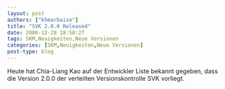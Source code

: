 ```yaml
---
layout: post
authors: ["khmarbaise"]
title: "SVK 2.0.0 Released"
date: 2006-12-28 18:50:27
tags: SKM,Neuigkeiten,Neue Versionen
categories: [SKM,Neuigkeiten,Neue Versionen]
post-type: blog
---
```

Heute hat Chia-Liang Kao auf der Entwickler Liste bekannt gegeben, dass die Version 2.0.0 der verteilten Versionskontrolle SVK vorliegt.
